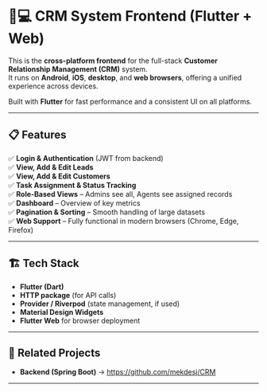 # 📱💻 CRM System Frontend (Flutter + Web)

This is the **cross-platform frontend** for the full-stack **Customer Relationship Management (CRM)** system.  
It runs on **Android**, **iOS**, **desktop**, and **web browsers**, offering a unified experience across devices.

Built with **Flutter** for fast performance and a consistent UI on all platforms.

---

## 📋 Features

✅ **Login & Authentication** (JWT from backend)  
✅ **View, Add & Edit Leads**  
✅ **View, Add & Edit Customers**  
✅ **Task Assignment & Status Tracking**  
✅ **Role-Based Views** – Admins see all, Agents see assigned records  
✅ **Dashboard** – Overview of key metrics  
✅ **Pagination & Sorting** – Smooth handling of large datasets  
✅ **Web Support** – Fully functional in modern browsers (Chrome, Edge, Firefox)  

---

## 🏗️ Tech Stack

- **Flutter (Dart)**
- **HTTP package** (for API calls)
- **Provider / Riverpod** (state management, if used)
- **Material Design Widgets**
- **Flutter Web** for browser deployment

---

## 🔗 Related Projects

- **Backend (Spring Boot)** → [ https://github.com/mekdesj/CRM ](#)

---
